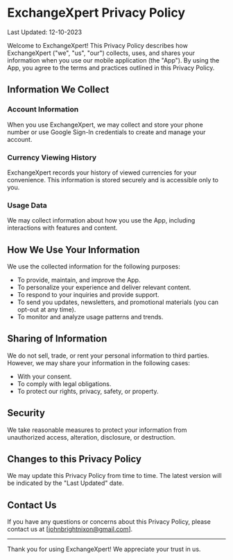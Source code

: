 # ExchangeXpert Privacy Policy

Last Updated: 12-10-2023

Welcome to ExchangeXpert! This Privacy Policy describes how ExchangeXpert ("we", "us", "our") collects, uses, and shares your information when you use our mobile application (the "App"). By using the App, you agree to the terms and practices outlined in this Privacy Policy.

## Information We Collect

### Account Information

When you use ExchangeXpert, we may collect and store your phone number or use Google Sign-In credentials to create and manage your account.

### Currency Viewing History

ExchangeXpert records your history of viewed currencies for your convenience. This information is stored securely and is accessible only to you.

### Usage Data

We may collect information about how you use the App, including interactions with features and content.

## How We Use Your Information

We use the collected information for the following purposes:

- To provide, maintain, and improve the App.
- To personalize your experience and deliver relevant content.
- To respond to your inquiries and provide support.
- To send you updates, newsletters, and promotional materials (you can opt-out at any time).
- To monitor and analyze usage patterns and trends.

## Sharing of Information

We do not sell, trade, or rent your personal information to third parties. However, we may share your information in the following cases:

- With your consent.
- To comply with legal obligations.
- To protect our rights, privacy, safety, or property.

## Security

We take reasonable measures to protect your information from unauthorized access, alteration, disclosure, or destruction.

## Changes to this Privacy Policy

We may update this Privacy Policy from time to time. The latest version will be indicated by the "Last Updated" date.

## Contact Us

If you have any questions or concerns about this Privacy Policy, please contact us at [johnbrightnixon@gmail.com].

---

Thank you for using ExchangeXpert! We appreciate your trust in us.
